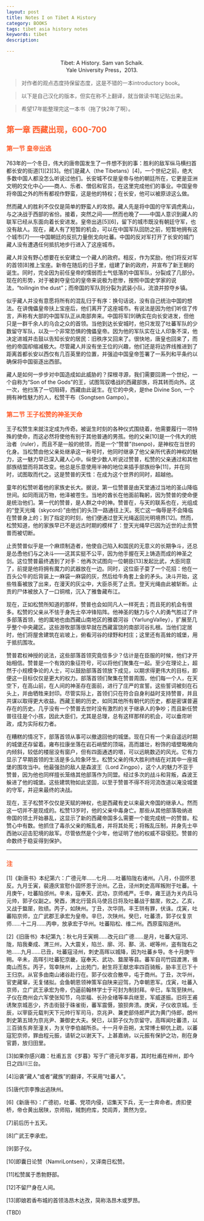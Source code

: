 ```yaml
---
layout: post
title: Notes I on Tibet A History
category: BOOKS
tags: tibet asia history notes
keywords: tibet
description: 

---
```

 
<center> Tibet: A History. Sam van Schaik.</center>

<center> Yale University Press，2013.</center>

> 对作者的观点态度持保留态度，这是不错的一本introductory book。

> 以下是自己汉化的版本，但实在称不上翻译，就当做读书笔记贴出来。

> 希望17年能整理完这一本书（拖了快2年了啊）。

## <font color="#ff5f2e">第一章 西藏出现，600-700</font>

### <font color="#ff5f2e">第一节 皇帝出逃</font>

763年的一个冬日，伟大的唐帝国发生了一件想不到的事：胜利的敌军纵马横扫首都长安的街道[1][2][3]。他们是藏人（the Tibetans）[4]，一个世纪之前，绝大多数中国人都没怎么听说过他们。长安城不仅是皇帝与他的朝廷所在，它更是亚洲文明的文化中心——商人、乐者、僧侣和官员，在这里完成他们的事业。中国皇帝将帝国之外的所有都视作野蛮，这是他的特权；在长安，他可以被原谅这么做。


然而藏人的胜利不仅仅是简单的野蛮人的攻掠。藏人先是将中国的守军调虎离山，与之决战于西部的省份。接着，突然之间——然而也晚了——中国人意识到藏人的联军已经从东面向着长安进发。皇帝出逃[5][6]，留下的城市既没有朝廷守军，也没有敌人。现在，藏人有了短暂的机会，可以在中国军队回防之前，短暂地拥有这个城市[7]——中国朝廷的反抗力量倒戈向吐蕃。中国的反对军打开了长安的城门藏人没有遭遇任何抵抗地步行进入了这座城市。


藏人并没有野心想要在长安建立一个藏人的政府。相反，作为奖励，他们将反对军的首领[8]推上宝座。新帝在随后的日子里，组建了新的政府，并宣布了新王朝的诞生。同时，完全因为前任皇帝的懦弱而士气低落的中国军队，分裂成了几部分。现在的形势，对于被剥夺皇位的皇帝来说极为悲惨，按照中国史学家的说法，“toilingin the dust”；而帝国的军队则分裂为武装小队，流浪并掠夺乡镇。

似乎藏人并没有意愿将所有的混乱归于有序：换句话说，没有自己统治中国的想法。在讲傀儡皇帝扶上宝座后，他们离开了这座城市。有说法是因为他们听信了传言，声称有大部的中国军队正从南部奔来。中国将军[9]确实在向长安进发，但他只是一群千余人的乌合之众的首领。当他到达长安城时，他只发现了吐蕃军队的少数留守军队，以及一个非常恐惧的傀儡皇帝。因为他的军队实在让人印象不深，他决定进城并击鼓以告知长安的居民：旧秩序又回来了。很快地，唐皇也回来了，而他的帝国却缩减极大。尽管藏人并没有坐王位的兴趣，他们还是将边界线推进到了距离首都长安以西仅有几百英里的位置，并强迫中国皇帝签署了一系列和平条约以确保将中国驱逐出西部。


藏人是如何一步步对中国造成如此威胁的？探根寻源，我们需要回溯一个世纪，一个自称为“Son of the Gods”的王，试图驾驭嗜战的西藏部族，将其转而向外。这一次，他扫荡了一切阻碍，西藏由此诞生。在它的中央，是the Divine Son, 一个拥有神性魅力的人，松赞干布（Songtsen Gampo）。

### <font color="#ff5f2e">第二节 王子松赞的神圣天命</font>

王子松赞生来就注定成为传奇。被诞生时刻的各种仪式围绕着，他需要履行一项特殊的使命，而这必然将使他有别于其他普通的男孩。他的父亲[10]是一个伟大的统治者（ruler），而且不是一般的统领，而是一个“赞普”(tsenpo)，是神权在当世的化身。当松赞由他父亲处继承这一称号时，他同时继承了他父亲所代表的神权的魅力，这一魅力早已深入藏人心中。纵使少数人听说过赞普，松赞的父亲通过和其他部族结盟而将其改变。他总是乐意使用半神的地位来插手部族纷争[11]，并在同时，试图取而代之。这是赞普的天性：在成为这个世界的同时，超越他。

童年的松赞听着他的家族史长大。据说，第一位赞普是由天堂通过当地的圣山降临世间。如同雨润万物，他泽被苍生。当地的酋长在他面前鞠躬，因为赞普的使命便是统治他们。第一代的赞普，是人群之中的神。赞普在，与天的联系也在，光组成的“登天光绳（skycord）”由他们的头顶一路通往上天。死亡这一侮辱是不会降临在赞普身上的；到了指定的时刻，他们便通过登天光绳返回光明境界[12]。然而，松赞知道，他的家族早已不是远古时期的模样了：登天光绳早已因为近世的止贡赞普而被切断。

止贡赞普似乎是一个麻烦制造者，他使自己陷入和国民的无意义的长期争斗，还总是怂恿他们与之决斗——这其实挺不公平，因为他手握在天上铸造而成的神圣之剑。这位赞普最终遇到了对手：他再次试图向一位朝臣[13]发起比武，大臣同意了，前提是他将拥有魔力的武器放在一边。同时，这位臣子耍了一个花招：他在一百头公牛的后背装上一麻袋一麻袋的灰，然后给牛角套上金的矛头。决斗开始，这些牲畜被放了出来，在漫天的灰尘中，大臣杀死了止贡。登天光绳由此被斩断。止贡的尸体被放入了一口铜棺，沉入了雅鲁藏布江。

现在，正如松赞所知道的那样，赞普也会如同凡人一样死去；而且死的机会有很多。松赞的父亲从不怯于身先士卒冲锋陷阵。他神圣的魅力与个人的勇气胜过了许多部落首领，他的属地也由西藏山南地区的雅砻河谷（YarlungValley），扩展至几乎整个中央藏区。这些游牧部落很早就在西藏富饶的南部河谷扎根。当他们定居时，他们将屋舍建筑在岩坡上，俯看河谷的绿野和村庄；这里还有高耸的城堡，用于抵抗围攻。

赞普君权神授的说法，这些部落首领究竟信多少？估计是在臣服的时候，他们才开始相信。赞普是一个有效的象征符号，可以将他们聚集在一起。至少在理论上，超然于小规模争论的人士，可以鼓励部落首领放下成见，以期求得更伟大的目标，即便这一目标仅仅是更大的权力。部落首领们聚集在赞普周围，他们每一个人，在天空下，在高山前，在人间的神圣存在面前，进行了庄严的宣誓。这些誓词被刻在石头上，并由牺牲来封印。尽管实际上，首领们只在符合自身利益时支持赞普，并且共谋以取得更大收益。西藏王朝的历史，如同其他所有朝代的历史，都是密谋普遍存在的历史。几乎没有一个赞普去世时没有激烈的关于继承人的争吵；而且新任赞普往往是个小孩，因此大臣们，尤其是总理，总有这样那样的机会，可以垂帘听政，成为实际权力者。

在糟糕的情况下，部落首领从事可以撤退回他的城堡。现在只有一个来自遥远时期的城堡还存留着。雍布拉康坐落在岩石峭壁的顶端，高而雄壮，粉饰的墙壁略微向内倾斜，较低的楼层没有窗户，但有四面通透的塔，可以远眺数迈的风光。它有力显示了早期首领的生活是多么险象环生。松赞父亲的伟大胜利终结在对其中一座城堡的围攻当中。他最强劲的敌人是森波王（Lord Zingpo），这个人的魅力不亚于赞普，因为他也同样擅长笼络其他部落作为同盟。经过多次的战斗和背叛，森波王躲进了他的城堡。这些建筑物如此坚固，以至于赞普不得不将河流改道以淹没城堡的守军，并迎来最终的决战。

现在，王子松赞不仅仅是天赋的神权，也是西藏有史以来最大帝国的继承人。然而这一切并不是现成的。松赞13岁时，他的父亲中毒身亡。那些从其他部落吸纳进帝国的领土开始暴乱，这显示了新的西藏帝国多么需要一个能完成统一的赞普。松赞心中有数。他抓住了毒杀父亲的叛乱者，并将其处死；将叛乱压制，并身先士卒西驰以迎击犯境的敌军。尽管依然是个少年，他证明了他的权威不容侵犯。赞普的命数终于稳妥得到保护。

***

### <font color="#ff5f2e">注</font>

[1]《新唐书》本纪第六：广德元年……七月……吐蕃陷陇右诸州。八月，仆固怀恩反。九月壬寅，裴遵庆宣慰仆固怀恩于汾州。乙丑，泾州刺史高晖叛附于吐蕃。十月庚午，吐蕃陷邠州。辛未，寇奉天、武功，京师戒严。壬申，雍王适为关内兵马元帅，郭子仪副之。癸酉，渭北行营兵马使吕日将及吐蕃战于盩厔，败之。乙亥，又战于盩厔，败绩。丙子，如陕州。丁丑，次华阴。丰王珙有罪，伏诛。戊寅，吐蕃陷京师，立广武郡王承宏为皇帝。辛巳，次陕州。癸巳，吐蕃溃，郭子仪复京师……十二月……丙申，放承宏于华州。吐蕃陷松、维二州。西原蛮陷道州。

[2]《旧唐书》本纪第九：秋七月壬寅朔……改元曰广德……是月，吐蕃大寇河、陇，陷我秦成、渭三州，入大震关，陷兰、廓、河、鄯、洮、岷等州，盗有陇右之地……九月……已丑，吐蕃寇泾州，刺史高晖以城降，因为吐蕃乡导。冬十月庚午朔。辛未，高晖引吐蕃犯京畿，寇奉天、武功、盩厔等县。蕃军自司竹园渡渭，循南山而东。丙子，驾幸陕州，上出苑门，射生将王献忠率四百骑叛，胁丰王已下十王归京。从官多由南山诸谷赴行在。郭子仪收合散卒，屯于商州。丁丑，次华州，官吏藏窜，无复储拟。会鱼朝恩领神策军自陕来迎驾，乃幸朝恩军。戊寅，吐蕃入京师，立广武王承宏为帝，仍逼前翰林学士于可封为制封拜。辛巳，车驾至陕州。子仪在商州会六军使张知节，乌崇福、长孙全绪等率兵继至，军威遂振。旧将王甫诱聚京城恶少，齐击街鼓于硃雀街，蕃军震慑，狼狈奔溃。庚寅，子仪收京城。壬辰，以宰臣元载判天下元帅行军司马，京兆尹、兼吏部侍郎严武为黄门侍郎，朗州刺史第五琦为京兆尹、兼御史大夫。癸巳，以郭子仪为京留守。高晖闻吐蕃溃，以三百骑东奔至潼关，为关守李伯越所杀。十一月辛丑朔，太常博士柳伉上疏，以蕃寇犯京师，罪由程元振，请斩之以谢天下。上甚嘉纳，以元振有保护之功，削在身官爵，放归田里。

[3]如果你感兴趣：杜甫五言《岁暮》写于广德元年岁暮，其时杜甫在梓州，即今日之四川三台。

[4]沿袭“藏人”或者“藏族”的翻译，不采用“吐蕃人”。

[5]唐代宗李豫出逃陕州。

[6]《新唐书》：广德初，吐蕃、党项内侵，诏集天下兵，无一士奔命者。虏扣便桥，帝仓黄出居陕，京师陷，贼剽府库，焚闾弄，萧然为空。

[7]前后历十五天。

[8]广武王李承宏。

[9]郭子仪。

[10]即囊日论赞（NamriLontsen），又译南日松赞。

[11]松赞属于悉勃野部。

[12]不留尸身在人间。

[13]即娘若香布城的首领洛昂木达孜，简称洛昂木或罗昂。

(TBD)
